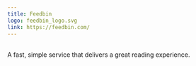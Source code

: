 ```yaml
---
title: Feedbin
logo: feedbin_logo.svg
link: https://feedbin.com/
---
```

<br>A fast, simple service that delivers a great reading experience.